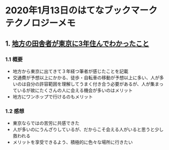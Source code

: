 # 2020年1月13日のはてなブックマークテクノロジーメモ

## 1. [地方の田舎者が東京に3年住んでわかったこと](https://soudai.hatenablog.com/entry/2020/01/12/141902)

### 1.1 概要

- 地方から東京に出てきて３年経つ筆者が感じたことを記載
- 交通費が予想以上にかかる、徒歩・自転車の移動が予想以上に多い、人が多いのは自分の許容範囲を理解してうまく付き合う必要があるが、人が集まっているが故にたくさんの人に会える機会が多いのはメリット
- 地方にワンホップで行けるのもメリット

### 1.2 感想

- 東京ならではの苦労に共感できた
- 人が多いのにうんざりしているが、だからこそ会える人がいると思うと少し救われる
- メリットを享受できるよう、積極的に色々な場所に行きたい
